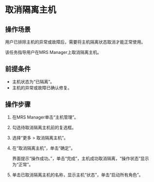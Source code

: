 # 取消隔离主机<a name="ZH-CN_TOPIC_0174499431"></a>

## 操作场景<a name="zh-cn_topic_0035251712_section2140760920333"></a>

用户已排除主机的异常或故障后，需要将主机隔离状态取消才能正常使用。

该任务指导用户在MRS Manager上取消隔离主机。

## 前提条件<a name="zh-cn_topic_0035251712_section4577156020144"></a>

-   主机状态为“已隔离”。
-   主机的异常或故障已确认修复。

## 操作步骤<a name="zh-cn_topic_0035251712_section38783114201418"></a>

1.  在MRS Manager单击“主机管理”。
2.  勾选待取消隔离主机前的复选框。
3.  选择“更多 \> 取消隔离主机”。
4.  在“取消隔离主机”，单击“确定”。

    界面提示“操作成功。”，单击“完成”，主机成功取消隔离，“操作状态”显示为“正常”。

5.  单击已取消隔离主机的名称，显示主机“状态”，单击“启动所有角色”。

